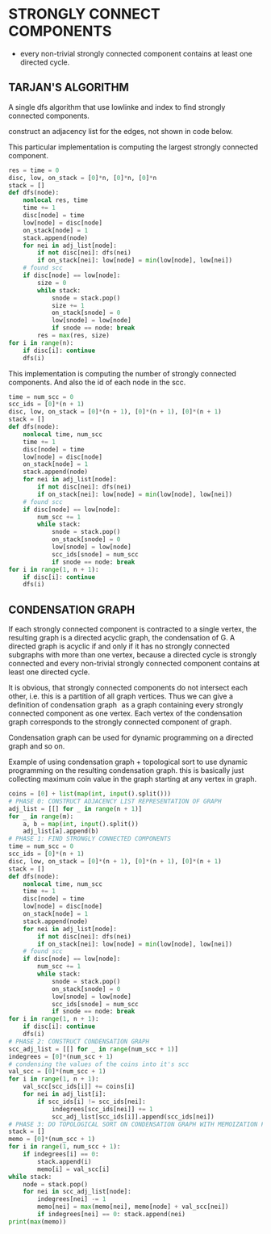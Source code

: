 # STRONGLY CONNECT COMPONENTS

- every non-trivial strongly connected component contains at least one directed cycle.

## TARJAN'S ALGORITHM

A single dfs algorithm that use lowlinke and index to find strongly connected components.

construct an  adjacency list for the edges, not shown in code below. 

This particular implementation is computing the largest strongly connected component.

```py
res = time = 0
disc, low, on_stack = [0]*n, [0]*n, [0]*n
stack = []
def dfs(node):
    nonlocal res, time
    time += 1
    disc[node] = time
    low[node] = disc[node]
    on_stack[node] = 1
    stack.append(node)
    for nei in adj_list[node]:
        if not disc[nei]: dfs(nei)
        if on_stack[nei]: low[node] = min(low[node], low[nei])
    # found scc
    if disc[node] == low[node]:
        size = 0
        while stack:
            snode = stack.pop()
            size += 1
            on_stack[snode] = 0
            low[snode] = low[node]
            if snode == node: break
        res = max(res, size)
for i in range(n):
    if disc[i]: continue
    dfs(i)
```

This implementation is computing the number of strongly connected components. And also the id of each node in the scc.

```py
time = num_scc = 0
scc_ids = [0]*(n + 1)
disc, low, on_stack = [0]*(n + 1), [0]*(n + 1), [0]*(n + 1)
stack = []
def dfs(node):
    nonlocal time, num_scc
    time += 1
    disc[node] = time
    low[node] = disc[node]
    on_stack[node] = 1
    stack.append(node)
    for nei in adj_list[node]:
        if not disc[nei]: dfs(nei)
        if on_stack[nei]: low[node] = min(low[node], low[nei])
    # found scc
    if disc[node] == low[node]:
        num_scc += 1
        while stack:
            snode = stack.pop()
            on_stack[snode] = 0
            low[snode] = low[node]
            scc_ids[snode] = num_scc
            if snode == node: break
for i in range(1, n + 1):
    if disc[i]: continue
    dfs(i)
```

## CONDENSATION GRAPH

If each strongly connected component is contracted to a single vertex, the resulting graph is a directed acyclic graph, the condensation of G. A directed graph is acyclic if and only if it has no strongly connected subgraphs with more than one vertex, because a directed cycle is strongly connected and every non-trivial strongly connected component contains at least one directed cycle.

It is obvious, that strongly connected components do not intersect each other, i.e. this is a partition of all graph vertices. Thus we can give a definition of condensation graph  
as a graph containing every strongly connected component as one vertex. Each vertex of the condensation graph corresponds to the strongly connected component of graph.

Condensation graph can be used for dynamic programming on a directed graph and so on.

Example of using condensation graph + topological sort to use dynamic programming on the resulting condensation graph.  this is basically just collecting maximum coin value in the graph starting at any vertex in graph.  

```py
coins = [0] + list(map(int, input().split()))
# PHASE 0: CONSTRUCT ADJACENCY LIST REPRESENTATION OF GRAPH
adj_list = [[] for _ in range(n + 1)]
for _ in range(m):
    a, b = map(int, input().split())
    adj_list[a].append(b)
# PHASE 1: FIND STRONGLY CONNECTED COMPONENTS
time = num_scc = 0
scc_ids = [0]*(n + 1)
disc, low, on_stack = [0]*(n + 1), [0]*(n + 1), [0]*(n + 1)
stack = []
def dfs(node):
    nonlocal time, num_scc
    time += 1
    disc[node] = time
    low[node] = disc[node]
    on_stack[node] = 1
    stack.append(node)
    for nei in adj_list[node]:
        if not disc[nei]: dfs(nei)
        if on_stack[nei]: low[node] = min(low[node], low[nei])
    # found scc
    if disc[node] == low[node]:
        num_scc += 1
        while stack:
            snode = stack.pop()
            on_stack[snode] = 0
            low[snode] = low[node]
            scc_ids[snode] = num_scc
            if snode == node: break
for i in range(1, n + 1):
    if disc[i]: continue
    dfs(i)
# PHASE 2: CONSTRUCT CONDENSATION GRAPH
scc_adj_list = [[] for _ in range(num_scc + 1)]
indegrees = [0]*(num_scc + 1)
# condensing the values of the coins into it's scc
val_scc = [0]*(num_scc + 1)
for i in range(1, n + 1):
    val_scc[scc_ids[i]] += coins[i]
    for nei in adj_list[i]:
        if scc_ids[i] != scc_ids[nei]:
            indegrees[scc_ids[nei]] += 1
            scc_adj_list[scc_ids[i]].append(scc_ids[nei])
# PHASE 3: DO TOPOLOGICAL SORT ON CONDENSATION GRAPH WITH MEMOIZATION FOR MOST COINS COLLECTED IN EACH NODE IN CONDENSATION GRAPH
stack = []
memo = [0]*(num_scc + 1)
for i in range(1, num_scc + 1):
    if indegrees[i] == 0:
        stack.append(i)
        memo[i] = val_scc[i]
while stack:
    node = stack.pop()
    for nei in scc_adj_list[node]:
        indegrees[nei] -= 1
        memo[nei] = max(memo[nei], memo[node] + val_scc[nei])
        if indegrees[nei] == 0: stack.append(nei)
print(max(memo))
```